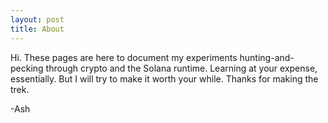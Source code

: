 ```yaml
---
layout: post
title: About
---
```


Hi. These pages are here to document my experiments hunting-and-pecking through crypto and the Solana runtime.
Learning at your expense, essentially. But I will try to make it worth your while. Thanks for making the trek.

-Ash

